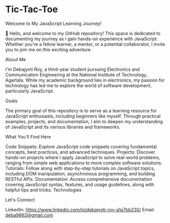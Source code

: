 # Tic-Tac-Toe
Welcome to My JavaScript Learning Journey!

👋 Hello, and welcome to my GitHub repository! This space is dedicated to documenting my journey as I gain hands-on experience with JavaScript. Whether you're a fellow learner, a mentor, or a potential collaborator, I invite you to join me on this exciting adventure.

About Me

I'm Debajyoti Roy, a third-year student pursuing Electronics and Communication Engineering at the National Institute of Technology, Agartala. While my academic background lies in electronics, my passion for technology has led me to explore the world of software development, particularly JavaScript.

Goals

The primary goal of this repository is to serve as a learning resource for JavaScript enthusiasts, including beginners like myself. Through practical examples, projects, and documentation, I aim to deepen my understanding of JavaScript and its various libraries and frameworks.

What You'll Find Here

Code Snippets: Explore JavaScript code snippets covering fundamental concepts, best practices, and advanced techniques.
Projects: Discover hands-on projects where I apply JavaScript to solve real-world problems, ranging from simple web applications to more complex software solutions.
Tutorials: Follow along with step-by-step tutorials on JavaScript topics, including DOM manipulation, asynchronous programming, and building RESTful APIs.
Documentation: Access comprehensive documentation covering JavaScript syntax, features, and usage guidelines, along with helpful tips and tricks.
Technologies

Let's Connect

LinkedIn: https://www.linkedin.com/in/debajyoti-roy-a1a7bb230/
Email: deba9862@gmail.com
